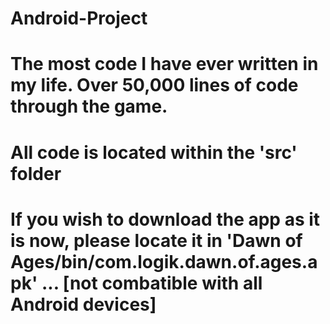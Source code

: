 # Android-Project

# The most code I have ever written in my life. Over 50,000 lines of code through the game. 
# All code is located within the 'src' folder
# If you wish to download the app as it is now, please locate it in 'Dawn of Ages/bin/com.logik.dawn.of.ages.apk'  ... [not combatible with all Android devices]


